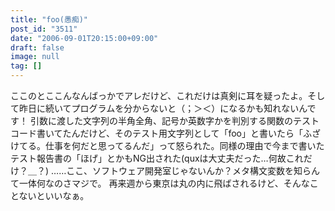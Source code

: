 ```yaml
---
title: "foo(愚痴)"
post_id: "3511"
date: "2006-09-01T20:15:00+09:00"
draft: false
image: null
tag: []
---
```



ここのとここんなんばっかでアレだけど、これだけは真剣に耳を疑ったよ。そして昨日に続いてプログラムを分からないと（；＞＜）になるかも知れないんです！ 引数に渡した文字列の半角全角、記号か英数字かを判別する関数のテストコード書いてたんだけど、そのテスト用文字列として「foo」と書いたら「ふざけてる。仕事を何だと思ってるんだ」って怒られた。同様の理由で今まで書いたテスト報告書の「ほげ」とかもNG出された(quxは大丈夫だった…何故これだけ？＿？) ……ここ、ソフトウェア開発室じゃないんか？メタ構文変数を知らんて一体何なのさマジで。 再来週から東京は丸の内に飛ばされるけど、そんなことないといいなぁ。
